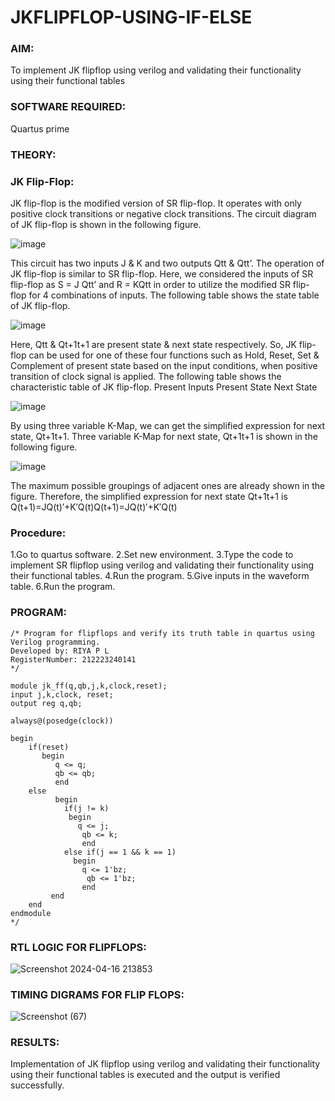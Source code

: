# JKFLIPFLOP-USING-IF-ELSE

### AIM:

To implement  JK flipflop using verilog and validating their functionality using their functional tables

### SOFTWARE REQUIRED:

Quartus prime

### THEORY:
### JK Flip-Flop:

JK flip-flop is the modified version of SR flip-flop. It operates with only positive clock transitions or negative clock transitions. The circuit diagram of JK flip-flop is shown in the following figure.

![image](https://github.com/naavaneetha/JKFLIPFLOP-USING-IF-ELSE/assets/154305477/a649c30b-232b-4558-b188-fd6c09845180)


This circuit has two inputs J & K and two outputs Qtt & Qtt’. The operation of JK flip-flop is similar to SR flip-flop. Here, we considered the inputs of SR flip-flop as S = J Qtt’ and R = KQtt in order to utilize the modified SR flip-flop for 4 combinations of inputs. The following table shows the state table of JK flip-flop.

![image](https://github.com/naavaneetha/JKFLIPFLOP-USING-IF-ELSE/assets/154305477/c4360742-e8a8-4937-b089-c46c0433f9a3)

 
Here, Qtt & Qt+1t+1 are present state & next state respectively. So, JK flip-flop can be used for one of these four functions such as Hold, Reset, Set & Complement of present state based on the input conditions, when positive transition of clock signal is applied. The following table shows the characteristic table of JK flip-flop. Present Inputs Present State Next State
 
![image](https://github.com/naavaneetha/JKFLIPFLOP-USING-IF-ELSE/assets/154305477/6c275261-a6d5-4c37-a3a7-1e88ca11c4cd)

By using three variable K-Map, we can get the simplified expression for next state, Qt+1t+1. Three variable K-Map for next state, Qt+1t+1 is shown in the following figure.
 
![image](https://github.com/naavaneetha/JKFLIPFLOP-USING-IF-ELSE/assets/154305477/5174f41b-0ce0-4329-a372-6d1943ea6673)

The maximum possible groupings of adjacent ones are already shown in the figure. Therefore, the simplified expression for next state Qt+1t+1 is Q(t+1)=JQ(t)′+K′Q(t)Q(t+1)=JQ(t)′+K′Q(t)

### Procedure:
1.Go to quartus software.
2.Set new environment.
3.Type the code to implement SR flipflop using verilog and validating their functionality using their functional tables.
4.Run the program.
5.Give inputs in the waveform table.
6.Run the program.
### PROGRAM:
```
/* Program for flipflops and verify its truth table in quartus using Verilog programming. 
Developed by: RIYA P L
RegisterNumber: 212223240141
*/
```
```
module jk_ff(q,qb,j,k,clock,reset);
input j,k,clock, reset;
output reg q,qb;

always@(posedge(clock))

begin
    if(reset)
	   begin 
		  q <= q;
		  qb <= qb;
		  end
	else
		  begin
		    if(j != k)
			 begin 
			   q <= j;
				qb <= k;
				end
			else if(j == 1 && k == 1)	
			  begin
			    q <= 1'bz;
				 qb <= 1'bz;
				end
		 end
	end
endmodule
*/
```
### RTL LOGIC FOR FLIPFLOPS:
![Screenshot 2024-04-16 213853](https://github.com/23005672/JKFLIPFLOP-USING-IF-ELSE/assets/138971519/cc422ce5-9284-46ce-8183-630ad3c3d8b2)

### TIMING DIGRAMS FOR FLIP FLOPS:
![Screenshot (67)](https://github.com/23005672/JKFLIPFLOP-USING-IF-ELSE/assets/138971519/064da0f7-6617-44d5-b719-42135abdc582)

### RESULTS:
Implementation of JK flipflop using verilog and validating their functionality using their functional tables is executed and the output is verified successfully.
